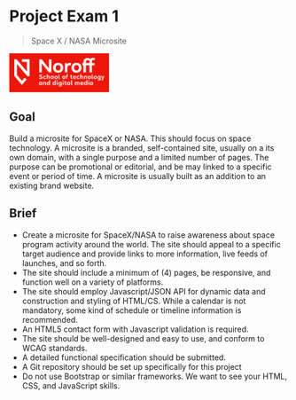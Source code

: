 # Project Exam 1

> Space X / NASA Microsite

<img src="./img/noroff-logo.png" width="180">

## Goal

Build a microsite for SpaceX or NASA. This should focus on space technology.
A microsite is a branded, self-contained site, usually on a its own domain, with a single purpose and a limited number of pages. The purpose can be promotional or editorial, and be may linked to a specific event or period of time. A microsite is usually built as an addition to an existing brand website.

## Brief

- Create a microsite for SpaceX/NASA to raise awareness about space program activity around the world. The site should appeal to a specific target audience and provide links to more information, live feeds of launches, and so forth.
- The site should include a minimum of (4) pages, be responsive, and function well on a variety of platforms.
- The site should employ Javascript/JSON API for dynamic data and construction and styling of HTML/CS. While a calendar is not mandatory, some kind of schedule or timeline information is recommended.
- An HTML5 contact form with Javascript validation is required.
- The site should be well-designed and easy to use, and conform to WCAG standards.
- A detailed functional specification should be submitted.
- A Git repository should be set up specifically for this project
- Do not use Bootstrap or similar frameworks. We want to see your HTML, CSS, and JavaScript skills.
